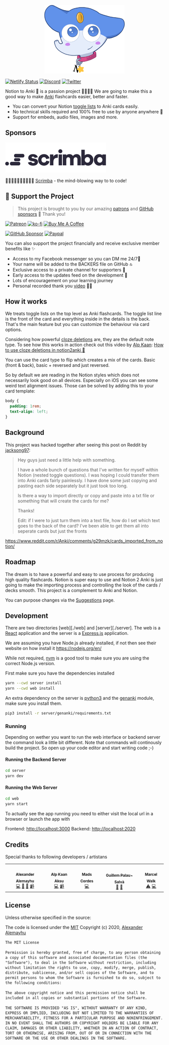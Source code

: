 <p align="center"><img width="256" src="web/public/mascot/Notion 1.png" alt="Notion to Anki logo" /></p>

[![Netlify Status](https://api.netlify.com/api/v1/badges/5da03a4d-2c54-4343-8949-33124d2211e5/deploy-status)](https://app.netlify.com/sites/vibrant-swirles-654fce/deploys) [![Discord](https://img.shields.io/discord/723998078201495642)](https://discord.com/invite/PSKC3uS) [![Twitter](https://img.shields.io/twitter/url/https/twitter.com/cloudposse.svg?style=social&label=Follow%20%40aalemayhu)](https://twitter.com/aalemayhu)

Notion to Anki 💫 is a passion project 🕺🏾💃🏾 We are going to make this a good way to make [Anki](https://apps.ankiweb.net/) flashcards easier, better and faster.

- You can convert your Notion [toggle lists][tl] to Anki cards easily.
- No technical skills required and 100% free to use by anyone anywhere 🤗
- Support for embeds, audio files, images and more.

## Sponsors

[![Scrimba.com](web/public/sponsors/Scrimba.png)](https://scrimba.com/)

👩🏼‍🎓👨‍🎓️👨‍🏫️👩🏽‍🏫 [Scrimba](https://scrimba.com) - the mind-blowing way to to code!

## 🎁 Support the Project

> This project is brought to you by our amazing [patrons](http://patreon.com/alemayhu)
> and [GitHub sponsors](https://github.com/sponsors/alemayhu) 🤩 Thank you!

[![Patreon](https://2anki.net/become_a_patron_button.png)](https://patreon.com/alemayhu)
[![ko-fi](https://www.ko-fi.com/img/githubbutton_sm.svg)](https://ko-fi.com/W7W6QZNY)
<a href="https://www.buymeacoffee.com/aalemayhu"  rel="noreferrer" target="_blank"><img src="https://www.buymeacoffee.com/assets/img/custom_images/orange_img.png" alt="Buy Me A Coffee" style="height: 41px !important;width: 174px !important;box-shadow: 0px 3px 2px 0px rgba(190, 190, 190, 0.5) !important;-webkit-box-shadow: 0px 3px 2px 0px rgba(190, 190, 190, 0.5) !important;" ></a>

[![GitHub Sponsor](https://img.shields.io/badge/donate-sponsors-ea4aaa.svg?logo=github)](https://github.com/sponsors/alemayhu/)
[![Paypal](https://img.shields.io/badge/Donate-PayPal-green.svg)](https://paypal.me/alemayhu)

You can also support the project financially and receive exclusive member benefits like ✨

- Access to my Facebook messenger so you can DM me 24/7📱
- Your name will be added to the BACKERS file on GitHub 🔝
- Exclusive access to a private channel for supporters 💬
- Early access to the updates feed on the development 📰
- Lots of encouragement on your learning journey
- Personal recorded thank you [video](https://www.youtube.com/playlist?list=PLzOAzzqpDqulq2A-yB0ydn3QgOpXtohkk) 🤳🏾

[tl]: https://www.notion.so/Toggles-c720af26b4bd4789b736c140b2dc73fe

## How it works

We treats toggle lists on the top level as Anki flashcards. The toggle list line is the front of the card and everything inside in the details is the back. That's the main feature but you can customize the behaviour via card options.

Considering how powerful [cloze deletions](https://docs.ankiweb.net/#/editing?id=cloze-deletion) are, they are the default note type. To see how this works in action check out this video by [Alp Kaan](https://alpkaanaksu.com/): [How to use cloze deletions in notion2anki 🤩
](https://youtu.be/r9pPNl8Mx_Q)

You can use the card type to flip which creates a mix of the cards. Basic (front & back), basic + reversed and just reversed.

So by default we are reading in the Notion styles which does not necessarily look good on all devices. Especially on iOS you can see some weird text alignment issues. Those can be solved by adding this to your card template:

```css
body {
  padding: 1rem;
  text-align: left;
}
```

## Background

This project was hacked together after seeing this post on Reddit by [jacksong97](https://www.reddit.com/user/jacksong97):

> Hey guys just need a little help with something.
>
> I have a whole bunch of questions that I've written for myself within Notion (nested toggle questions). I was hoping I could transfer them into Anki cards fairly painlessly. I have done some just copying and pasting each side separately but it just took too long.
>
> Is there a way to import directly or copy and paste into a txt file or something that will create the cards for me?
>
> Thanks!
>
> Edit: if I were to just turn them into a text file, how do I set which text goes to the back of the card? I’ve been able to get them all into seperate cards but just the fronts

https://www.reddit.com/r/Anki/comments/g29mzk/cards_imported_from_notion/

## Roadmap

The dream is to have a powerful and easy to use process for producing high quality flashcards. Notion is super easy to use and Notion 2 Anki is just going to make the importing process and controlling the look of the cards / decks smooth. This project is a complement to Anki and Notion.

You can purpose changes via the [Suggestions](https://www.notion.so/alemayhu/Suggestions-fd5badcc211946cf847713aca8cc4cab) page.

## Development

There are two directories [web][./web] and [server][./server]. The web is a [React](https://reactjs.org/) application and the server is a [Express.js](https://expressjs.com/) application.

We are assuming you have Node.js already installed, if not then see their website on how install it https://nodejs.org/en/

While not required, [nvm](https://github.com/nvm-sh/nvm) is a good tool to make sure you are using the correct Node.js version.

First make sure you have the dependencies installed

```bash
yarn --cwd server install
yarn --cwd web install
```

An extra dependency on the server is [python3](https://www.python.org/downloads/) and the [genanki](https://github.com/kerrickstaley/genanki) module, make sure you install them.

```bash
pip3 install -r server/genanki/requirements.txt
```

### Running

Depending on wether you want to run the web interface or backend server the command look a little bit different. Note that commands will continously build the project. So open up your code editor and start writing code ;-)

#### Running the Backend Server

```bash
cd server
yarn dev
```

#### Running the Web Server

```bash
cd web
yarn start
```

To actually see the app running you need to either visit the local url in a browser or launch the app with

Frontend: [http://localhost:3000](http://localhost:3000)
Backend: [http://localhost:2020](http://localhost:2020)

## Credits

Special thanks to following developers / artistans

<table>
    <tr>
        <td align="center">
            <a href="https://alemayhu.com">
                <img src="https://avatars1.githubusercontent.com/u/925044?s=460&u=3bbe382e30dac01219f2423abcb7f6c1a47b9b5a&v=4" width="100px;" alt=""/>
                <br /><sub>
                <b>Alexander Alemayhu</b>
                </sub></a><br />
                <a href="https://github.com/alemayhu/notion2anki/commits?author=aalemayhu" title="Code">💻</a>
                <a href="https://github.com/alemayhu/notion2anki/pulls?q=is%3Apr+reviewed-by%3Aaalemayhu" title="Reviewed Pull Requests">👀</a>
                <a href="https://github.com/alemayhu/notion2anki/commits?author=aalemayhu" title="Documentation">📖</a>
                <a href="https://www.youtube.com/channel/UCVuQ9KPLbb3bfhm-ZYsq-bQ" title="Videos">📹</a>
        </td>
        <td align="center">
            <a href="https://alpkaanaksu.com">
                <img src="https://avatars0.githubusercontent.com/u/68744864?s=460&u=14e5b70a520bf800b4ed942640b9f825bb3d997b&v=4" width="100px;" alt=""/>
                <br /><sub>
                <b>Alp Kaan Aksu</b>
                </sub></a><br />
                <a href="https://github.com/alemayhu/notion2anki/commits?author=alpkaanaksu" title="Code">💻</a>
                <a href="https://www.youtube.com/channel/UCVuQ9KPLbb3bfhm-ZYsq-bQ" title="Videos">📹</a>
        </td>
        <td align="center">
            <a href="https://github.com/Mobilpadde">
                <img src="https://avatars2.githubusercontent.com/u/1170567?s=460&u=7fffacd722d6f39535f1b71a25e6b853a7451d80&v=4" width="100px;" alt=""/>
                <br /><sub>
                <b>Mads Cordes</b>
                </sub></a><br />
                <a href="https://github.com/alemayhu/notion2anki/commits?author=mobilpadde" title="Code">💻</a>
        </td>
        <td align="center">
            <a href="https://www.guillempalausalva.com/">
                <img src="https://avatars2.githubusercontent.com/u/8341295?s=460&u=14d22c0bb0bab69ac305b38ac6533158ad4ce8b3&v=4" width="100px;" alt=""/>
                <br /><sub>
                <b>Guillem Palau-Salvà</b>
                </sub></a><br />
                <a href="#questions" title="Answering Questions">💬</a>
                <a href="#ideas" title="Ideas & Planning">🤔</a>
        </td>
        <td align="center">
            <a href="https://nyasaki.dev/">
                <img src="https://avatars1.githubusercontent.com/u/23500970?s=460&u=9d1f3847e7e960e436051b8d6e39885cf650d841&v=4" width="100px;" alt=""/>
                <br /><sub>
                <b>Marcel Walk</b>
                </sub></a><br />
                <a href="#questions" title="Tests">⚠</a>
                <a href="https://github.com/alemayhu/notion2anki/commits?author=MarcelWalk" title="Code">💻</a>
        </td>
        <!-- Add Henrik (https://github.com/henrik-de), Abi, Boni when you get the necessary information -->
    </tr>
</table>

## License

Unless otherwise specified in the source:

The code is licensed under the [MIT](./LICENSE) Copyright (c) 2020, [Alexander Alemayhu][1]

[1]: http://alemayhu.com

```
The MIT License

Permission is hereby granted, free of charge, to any person obtaining a copy of this software and associated documentation files (the "Software"), to deal in the Software without restriction, including without limitation the rights to use, copy, modify, merge, publish, distribute, sublicense, and/or sell copies of the Software, and to permit persons to whom the Software is furnished to do so, subject to the following conditions:

The above copyright notice and this permission notice shall be included in all copies or substantial portions of the Software.

THE SOFTWARE IS PROVIDED "AS IS", WITHOUT WARRANTY OF ANY KIND, EXPRESS OR IMPLIED, INCLUDING BUT NOT LIMITED TO THE WARRANTIES OF MERCHANTABILITY, FITNESS FOR A PARTICULAR PURPOSE AND NONINFRINGEMENT. IN NO EVENT SHALL THE AUTHORS OR COPYRIGHT HOLDERS BE LIABLE FOR ANY CLAIM, DAMAGES OR OTHER LIABILITY, WHETHER IN AN ACTION OF CONTRACT, TORT OR OTHERWISE, ARISING FROM, OUT OF OR IN CONNECTION WITH THE SOFTWARE OR THE USE OR OTHER DEALINGS IN THE SOFTWARE.
```
